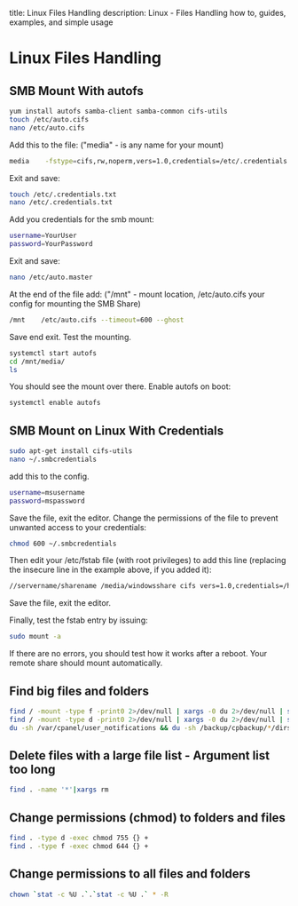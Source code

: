 title: Linux Files Handling
description: Linux - Files Handling how to, guides, examples, and simple usage

# Linux Files Handling

## SMB Mount With autofs

```bash
yum install autofs samba-client samba-common cifs-utils
touch /etc/auto.cifs
nano /etc/auto.cifs
```

Add this to the file: ("media" - is any name for your mount)

```bash
media    -fstype=cifs,rw,noperm,vers=1.0,credentials=/etc/.credentials.txt    ://oscar.3os.re/ActiveShare/Media
```

Exit and save:

```bash
touch /etc/.credentials.txt
nano /etc/.credentials.txt
```

Add you credentials for the smb mount:

```bash
username=YourUser
password=YourPassword
```

Exit and save:

```bash
nano /etc/auto.master
```

At the end of the file add: ("/mnt" - mount location, /etc/auto.cifs your config for mounting the SMB Share)

```bash
/mnt    /etc/auto.cifs --timeout=600 --ghost
```

Save end exit.
Test the mounting.

```bash
systemctl start autofs
cd /mnt/media/
ls
```

You should see the mount over there.
Enable autofs on boot:

```bash
systemctl enable autofs
```

## SMB Mount on Linux With Credentials

```bash
sudo apt-get install cifs-utils
nano ~/.smbcredentials
```

add this to the config.

```bash
username=msusername
password=mspassword
```

Save the file, exit the editor.
Change the permissions of the file to prevent unwanted access to your credentials:

```bash
chmod 600 ~/.smbcredentials
```

Then edit your /etc/fstab file (with root privileges) to add this line (replacing the insecure line in the example above, if you added it):

```bash
//servername/sharename /media/windowsshare cifs vers=1.0,credentials=/home/ubuntuusername/.smbcredentials,iocharset=utf8,sec=ntlm 0 0
```

Save the file, exit the editor.

Finally, test the fstab entry by issuing:

```bash
sudo mount -a
```

If there are no errors, you should test how it works after a reboot. Your remote share should mount automatically.

## Find big files and folders

```bash
find / -mount -type f -print0 2>/dev/null | xargs -0 du 2>/dev/null | sort -n | tail -40 | cut -f2 | xargs -I{} du -sh 2>/dev/null {} | uniq; printf '+%.0s' {1..100}; echo; \
find / -mount -type d -print0 2>/dev/null | xargs -0 du 2>/dev/null | sort -n | tail -40 | cut -f2 | xargs -I{} du -sh 2>/dev/null {} | uniq; printf '+%.0s' {1..100}; echo; \
du -sh /var/cpanel/user_notifications && du -sh /backup/cpbackup/*/dirs/_var_cpanel/user_notifications
```

## Delete files with a large file list - Argument list too long

```bash
find . -name '*'|xargs rm
```

## Change permissions (chmod) to folders and files

```bash
find . -type d -exec chmod 755 {} +
find . -type f -exec chmod 644 {} +
```

## Change permissions to all files and folders

```bash
chown `stat -c %U .`.`stat -c %U .` * -R
```

